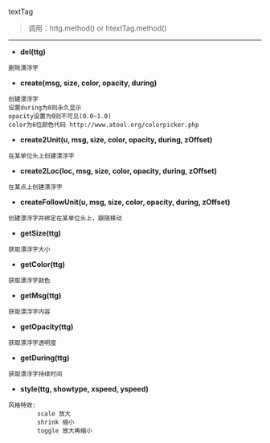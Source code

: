 textTag

> 调用：httg.method() or htextTag.method()

---

* **del(ttg)**
```
删除漂浮字
```

* **create(msg, size, color, opacity, during)**
```
创建漂浮字
设置during为0则永久显示
opacity设置为0则不可见(0.0~1.0)
color为6位颜色代码 http://www.atool.org/colorpicker.php
```

* **create2Unit(u, msg, size, color, opacity, during, zOffset)**
```
在某单位头上创建漂浮字
```

* **create2Loc(loc, msg, size, color, opacity, during, zOffset)**
```
在某点上创建漂浮字
```

* **createFollowUnit(u, msg, size, color, opacity, during, zOffset)**
```
创建漂浮字并绑定在某单位头上，跟随移动
```

* **getSize(ttg)**
```
获取漂浮字大小
```

* **getColor(ttg)**
```
获取漂浮字颜色
```

* **getMsg(ttg)**
```
获取漂浮字内容
```

* **getOpacity(ttg)**
```
获取漂浮字透明度
```

* **getDuring(ttg)**
```
获取漂浮字持续时间
```

* **style(ttg, showtype, xspeed, yspeed)**
```
风格特效:
        scale 放大
        shrink 缩小
        toggle 放大再缩小
```

